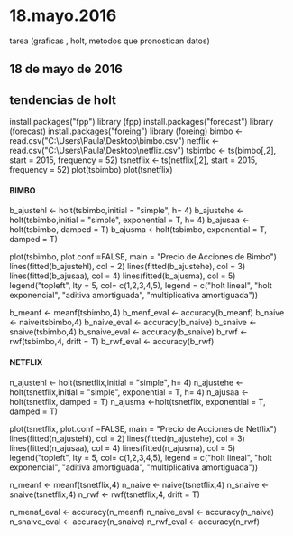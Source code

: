 # 18.mayo.2016
tarea (graficas , holt, metodos que pronostican datos)

## 18 de mayo de 2016 ##
## tendencias de holt

install.packages("fpp")
library (fpp)
install.packages("forecast")
library (forecast)
install.packages("foreing")
library (foreing)
bimbo <- read.csv("C:\\Users\\Paula\\Desktop\\bimbo.csv")
netflix <-  read.csv("C:\\Users\\Paula\\Desktop\\netflix.csv")
tsbimbo <- ts(bimbo[,2], start = 2015, frequency = 52)
tsnetflix <- ts(netflix[,2], start = 2015, frequency = 52)
plot(tsbimbo)
plot(tsnetflix)

#### BIMBO
b_ajustehl <- holt(tsbimbo,initial = "simple", h= 4)
b_ajustehe <- holt(tsbimbo,initial = "simple", exponential = T, h= 4)
b_ajusaa <- holt(tsbimbo, damped = T)
b_ajusma <-holt(tsbimbo, exponential = T, damped = T)

plot(tsbimbo, plot.conf =FALSE, main = "Precio de Acciones de Bimbo") 
lines(fitted(b_ajustehl), col = 2)
lines(fitted(b_ajustehe), col = 3)
lines(fitted(b_ajusaa), col = 4)
lines(fitted(b_ajusma), col = 5)
legend("topleft", lty = 5, col= c(1,2,3,4,5), legend = c("holt lineal", "holt exponencial", "aditiva amortiguada", "multiplicativa amortiguada"))

b_meanf <- meanf(tsbimbo,4)
b_menf_eval <- accuracy(b_meanf)
b_naive <- naive(tsbimbo,4)
b_naive_eval <- accuracy(b_naive)
b_snaive <- snaive(tsbimbo,4)
b_snaive_eval <- accuracy(b_snaive)
b_rwf <- rwf(tsbimbo,4, drift = T)
b_rwf_eval <- accuracy(b_rwf)


#### NETFLIX
n_ajustehl <- holt(tsnetflix,initial = "simple", h= 4)
n_ajustehe <- holt(tsnetflix,initial = "simple", exponential = T, h= 4)
n_ajusaa <- holt(tsnetflix, damped = T)
n_ajusma <-holt(tsnetflix, exponential = T, damped = T)

plot(tsnetflix, plot.conf =FALSE, main = "Precio de Acciones de Netflix") 
lines(fitted(n_ajustehl), col = 2)
lines(fitted(n_ajustehe), col = 3)
lines(fitted(n_ajusaa), col = 4)
lines(fitted(n_ajusma), col = 5)
legend("topleft", lty = 5, col= c(1,2,3,4,5), legend = c("holt lineal", "holt exponencial", "aditiva amortiguada", "multiplicativa amortiguada"))

n_meanf <- meanf(tsnetflix,4)
n_naive <- naive(tsnetflix,4)
n_snaive <- snaive(tsnetflix,4)
n_rwf <- rwf(tsnetflix,4, drift = T)

n_menaf_eval <- accuracy(n_meanf)
n_naive_eval <- accuracy(n_naive)
n_snaive_eval <- accuracy(n_snaive)
n_rwf_eval <- accuracy(n_rwf)
